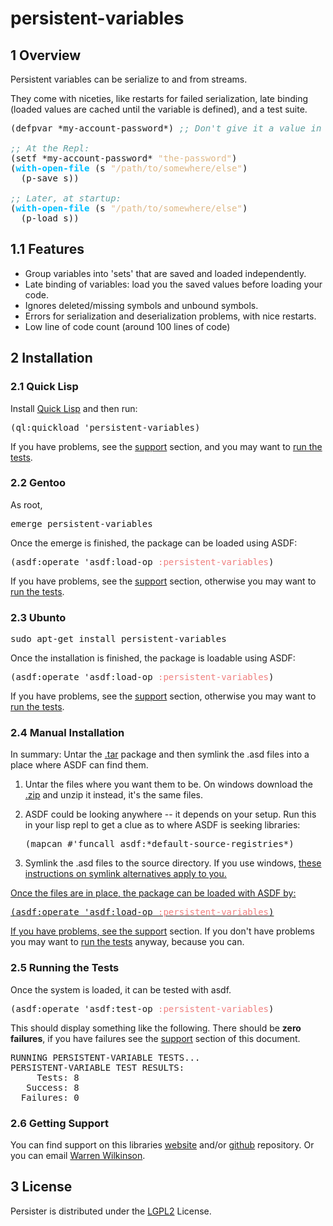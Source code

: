 persistent-variables
====================

1 Overview 
-----------

Persistent variables can be serialize to and from streams.  

They come with niceties, like restarts for failed serialization, late binding (loaded values are cached until the variable
is defined), and a test suite.

<pre class="src src-lisp">(defpvar *my-account-password*) <span style="color: #5f9ea0; font-style: italic;">;; </span><span style="color: #5f9ea0; font-style: italic;">Don't give it a value in the source file!</span>

<span style="color: #5f9ea0; font-style: italic;">;; </span><span style="color: #5f9ea0; font-style: italic;">At the Repl: </span>
(setf *my-account-password* <span style="color: #deb887;">"the-password"</span>)
(<span style="color: #00bfff; font-weight: bold;">with-open-file</span> (s <span style="color: #deb887;">"/path/to/somewhere/else"</span>)
  (p-save s))

<span style="color: #5f9ea0; font-style: italic;">;; </span><span style="color: #5f9ea0; font-style: italic;">Later, at startup:</span>
(<span style="color: #00bfff; font-weight: bold;">with-open-file</span> (s <span style="color: #deb887;">"/path/to/somewhere/else"</span>)
  (p-load s))
</pre>

</div>


1.1 Features 
-------------

   * Group variables into 'sets' that are saved and loaded independently.
   * Late binding of variables: load you the saved values before loading your code.
   * Ignores deleted/missing symbols and unbound symbols.  
   * Errors for serialization and deserialization problems, with nice restarts.
   * Low line of code count (around 100 lines of code)

2 Installation 
---------------

### 2.1 Quick Lisp 

Install <a href="http://www.quicklisp.org/beta/">Quick Lisp</a> and then run:

<pre class="src src-lisp">(ql:quickload 'persistent-variables)
</pre>

If you have problems, see the <a href="#26-getting-support">support</a> section, and you may want to <a href="#25-running-the-tests">run the tests</a>.

### 2.2 Gentoo 

As root, 

<pre class="src src-sh">emerge persistent-variables</pre>

Once the emerge is finished, the package can be loaded using ASDF:

<pre class="src src-lisp">(asdf:operate 'asdf:load-op <span style="color: #f08080;">:persistent-variables</span>)</pre>


If you have problems, see the <a href="#26-getting-support">support</a> section, otherwise you may want to <a href="#25-running-the-tests">run the tests</a>.

### 2.3 Ubunto 

<pre class="src src-sh">sudo apt-get install persistent-variables</pre>

Once the installation is finished, the package is loadable using ASDF:

<pre class="src src-lisp">(asdf:operate 'asdf:load-op <span style="color: #f08080;">:persistent-variables</span>)
</pre>

If you have problems, see the <a href="#26-getting-support">support</a> section, otherwise you may want to <a href="#25-running-the-tests">run the tests</a>.

### 2.4 Manual Installation 

In summary: Untar the <a href="https://github.com/WarrenWilkinson/persistent-variables/archive/master.tar.gz">.tar</a> package and then symlink the .asd files into a place where ASDF can find them. 


  1. Untar the files where you want them to be.  On windows download the <a href="https://github.com/WarrenWilkinson/persistent-variables/archive/master.zip">.zip</a> and unzip it instead, it's the same files.
  2. ASDF could be looking anywhere -- it depends on your setup.  Run this in your lisp repl to get a clue
     as to where ASDF is seeking libraries:

     <pre class="src src-lisp">(mapcan #'funcall asdf:*default-source-registries*)</pre>
  3. Symlink the .asd files to the source directory. If you use windows, <a href="http://bc.tech.coop/blog/041113.html">these     instructions on symlink alternatives apply to you.

Once the files are in place, the package can be loaded with ASDF by:

<pre class="src src-lisp">(asdf:operate 'asdf:load-op <span style="color: #f08080;">:persistent-variables</span>)</pre>

If you have problems, see the <a href="#26-getting-support">support</a> section.  If you don't have problems you may want to <a href="#25-running-the-tests">run the tests</a> anyway, because you can.

### 2.5 Running the Tests 

Once the system is loaded, it can be tested with asdf. 

<pre class="src src-lisp">(asdf:operate 'asdf:test-op <span style="color: #f08080;">:persistent-variables</span>)</pre>

This should display something like the following. There should
be <b>zero failures</b>, if you have failures see the <a href="#26-getting-support">support</a> section
of this document.

<pre class="src src-sh">RUNNING PERSISTENT-VARIABLE TESTS...
PERSISTENT-VARIABLE TEST RESULTS: 
     Tests: 8
   Success: 8
  Failures: 0
</pre>


### 2.6 Getting Support 

You can find support on this libraries <a href="http://warrenwilkinson.ca/persistent-variables">website</a> and/or <a href="https://github.com/WarrenWilkinson/persistent-variables">github</a> repository. Or you can email <a href="mailto:warrenwilkinson@gmail.com">Warren Wilkinson</a>.

3 License 
---------

Persister is distributed under the <a href="http://opensource.org/licenses/lgpl-2.1.php">LGPL2</a> License. 
